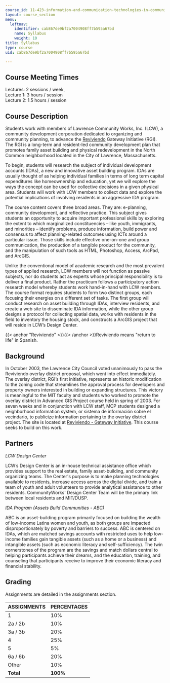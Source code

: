 ```yaml
---
course_id: 11-423-information-and-communication-technologies-in-community-development-spring-2004
layout: course_section
menu:
  leftnav:
    identifier: cab867de9bf2a7004908ff7b595a67bd
    name: Syllabus
    weight: 10
title: Syllabus
type: course
uid: cab867de9bf2a7004908ff7b595a67bd

---
```


Course Meeting Times
--------------------

Lectures: 2 sessions / week,  
Lecture 1: 3 hours / session  
Lecture 2: 1.5 hours / session

Course Description
------------------

Students work with members of Lawrence Community Works, Inc. (LCW), a community development corporation dedicated to organizing and community planning, to advance the [Reviviendo](#Reviviendo) Gateway Initiative (RGI). The RGI is a long-term and resident-led community development plan that promotes family asset building and physical redevelopment in the North Common neighborhood located in the City of Lawrence, Massachusetts.

To begin, students will research the subject of individual development accounts (IDAs), a new and innovative asset building program. IDAs are usually thought of as helping individual families in terms of long term capital expenditures like homeownership and education, yet we will explore the ways the concept can be used for collective decisions in a given physical area. Students will work with LCW members to collect data and explore the potential implications of involving residents in an aggressive IDA program.

The course content covers three broad areas. They are: e-planning, community development, and reflective practice. This subject gives students an opportunity to acquire important professional skills by exploring the extent to which marginalized constituencies – like youth, immigrants, and minorities – identify problems, produce information, build power and consensus to affect planning-related outcomes using ICTs around a particular issue. Those skills include effective one-on-one and group communication, the production of a tangible product for the community, and the manipulation of such tools as HTML, Photoshop, Access, ArcPad, and ArcGIS.

Unlike the conventional model of academic research and the most prevalent types of applied research, LCW members will not function as passive subjects, nor do students act as experts whose principal responsibility is to deliver a final product. Rather the practicum follows a participatory action research model whereby students work hand-in-hand with LCW members. The course format requires students to form two distinct groups, each focusing their energies on a different set of tasks. The first group will conduct research on asset building through IDAs, interview residents, and create a web site to disseminate IDA information, while the other group designs a protocol for collecting spatial data, works with residents in the field to inventory the housing stock, and constructs a ArcGIS project that will reside in LCW’s Design Center.

{{< anchor "Reviviendo" >}}{{< /anchor >}}Reviviendo means "return to life" in Spanish.

Background
----------

In October 2003, the Lawrence City Council voted unanimously to pass the Reviviendo overlay district proposal, which went into effect immediately. The overlay district, RGI’s first initiative, represents an historic modification to the zoning code that streamlines the approval process for developers and property owners interested in building or expanding structures. This victory is meaningful to the MIT faculty and students who worked to promote the overlay district in Advanced GIS Project course held in spring of 2003. For seven weeks and in conjunction with LCW staff, MCP students designed a neighborhood information system, or sistema de información sobre el vecindario, to publicize information pertaining to the overlay district project. The site is located at [Reviviendo - Gateway Initiative](http://juliemallozzi.com/Video/Reviviendo.html). This course seeks to build on this work.

Partners
--------

_LCW Design Center_

LCW’s Design Center is an in-house technical assistance office which provides support to the real estate, family asset-building, and community organizing teams. The Center's purpose is to make planning technologies available to residents, increase access across the digital divide, and train a team of youth and adult volunteers to provide analytical assistance to other residents. CommunityWorks' Design Center Team will be the primary link between local residents and MIT/DUSP.

_IDA Program (Assets Build Communities - ABC)_

ABC is an asset-building program primarily focused on building the wealth of low-income Latina women and youth, as both groups are impacted disproportionately by poverty and barriers to success. ABC is centered on IDAs, which are matched savings accounts with restricted uses to help low-income families gain tangible assets (such as a home or a business) and intangible assets (such as economic literacy and self-sufficiency). The twin cornerstones of the program are the savings and match dollars central to helping participants achieve their dreams, and the education, training, and counseling that participants receive to improve their economic literacy and financial stability.

Grading
-------

Assignments are detailed in the assignments section.

| ASSIGNMENTS | PERCENTAGES |
| --- | --- |
| 1 | 10% |
| 2a / 2b | 10% |
| 3a / 3b | 20% |
| 4 | 25% |
| 5 | 5% |
| 6a / 6b | 20% |
| Other | 10% |
| **Total** | **100%**